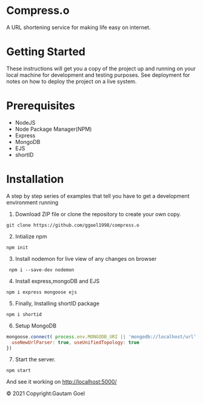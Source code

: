 
# Compress.o
A URL shortening service for making life easy on internet.

# Getting Started
These instructions will get you a copy of the project up and running on your local machine for development and testing purposes. See deployment for notes on how to deploy the project on a live system.

# Prerequisites
- NodeJS
- Node Package Manager(NPM)
- Express
- MongoDB
- EJS
- shortID

# Installation

A step by step series of examples that tell you have to get a development environment running

1. Download ZIP file or clone the repository to create your own copy.
 
 ```
 git clone https://github.com/ggoel1998/compress.o

```
2. Intialize npm 

```
npm init
```

3. Install nodemon for live view of any changes on browser
```
 npm i --save-dev nodemon

```
4. Install express,mongoDB and EJS

```
npm i express mongoose ejs 
```
5. Finally, Installing shortID package
```
npm i shortid
```
6. Setup MongoDB

```javascript
mongoose.connect( process.env.MONGODB_URI || 'mongodb://localhost/url', { 
  useNewUrlParser: true, useUnifiedTopology: true
})
```
7. Start the server.
``` 
npm start
```
And see it working on [http://localhost:5000/](http://localhost:5000/)

© 2021 Copyright:Gautam Goel
